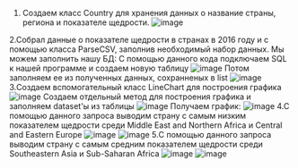 1. Создаем класс Country для хранения данных о название страны, региона и показателе щедрости.
    ![image](https://user-images.githubusercontent.com/82171594/147433902-2d01ab0d-9fa1-444d-8430-f322bc79452d.png)

2.Собрал данные о показателе щедрости в странах в 2016 году и с помощью класса ParseCSV, заполнив необходимый набор данных.
      Мы можем заполнить нашу БД:
          С помощью данного кода подключаем SQL к нашей программе и создаем новую таблицу
            ![image](https://user-images.githubusercontent.com/82171594/147434017-fdf27a21-9ab4-46ad-a945-a9cbaf02e5fb.png)
          Потом заполняем ее из полученных данных, сохранненых в list
            ![image](https://user-images.githubusercontent.com/82171594/147434110-8ef69ebb-2f54-465f-a4e2-cc6cc0889421.png)
3.Создаем вспомогательный класс LineChart для построения графика
    ![image](https://user-images.githubusercontent.com/82171594/147434300-598a0157-0e3b-4387-9d92-197f7d733254.png)
    Создаем отдельный метод для построения графика и заполняем dataset'ы из таблицы
    ![image](https://user-images.githubusercontent.com/82171594/147434465-cec30f59-1592-42dd-810a-3fdec4ec1656.png)
        Получаем график:
    ![image](https://user-images.githubusercontent.com/82171594/147434363-3ee08f77-279d-435c-9ddf-53ab368219d9.png)
4.С помощью данного запроса выводим страну с самым низким показателем щедрости среди Middle East and Northern Africa и Central and Eastern Europe
        ![image](https://user-images.githubusercontent.com/82171594/147434508-e33f2818-625c-4c89-9374-2a85ed5c56b1.png)
        ![image](https://user-images.githubusercontent.com/82171594/147434587-905d09a1-7a12-472e-a75a-8786bb2300d8.png)
5.С помощью данного запроса выводим страну с самым средним показателем щедрости среди Southeastern Asia и Sub-Saharan Africa
        ![image](https://user-images.githubusercontent.com/82171594/147434623-e9a14140-553f-4974-b369-6b051dc63bc3.png)
        ![image](https://user-images.githubusercontent.com/82171594/147434628-5283ca0d-806e-4cab-bd02-a8b5082b0218.png)


            
